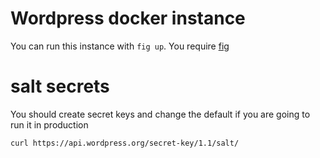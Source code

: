 # Wordpress docker instance

You can run this instance with `fig up`. You require [fig](http://www.fig.sh/)


# salt secrets

You should create secret keys and change the default if you are going to run it in production

```
curl https://api.wordpress.org/secret-key/1.1/salt/
```
